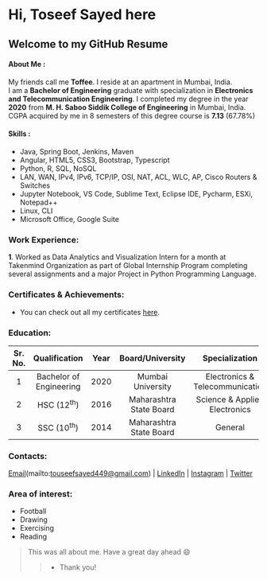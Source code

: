 # Hi, Toseef Sayed here
## Welcome to my GitHub Resume

#### About Me :
My friends call me **Toffee**. I reside at an apartment in Mumbai, India. <br/>
I am a **Bachelor of Engineering** graduate with specialization in **Electronics and Telecommunication Engineering**. I completed my degree in the year **2020** from **M. H. Saboo Siddik College of Engineering** in Mumbai, India. CGPA acquired by me in 8 semesters of this degree course is **7.13** (67.78%)

#### Skills :

- Java, Spring Boot, Jenkins, Maven
- Angular, HTML5, CSS3, Bootstrap, Typescript
- Python, R, SQL, NoSQL
- LAN, WAN, IPv4, IPv6, TCP/IP, OSI, NAT, ACL, WLC, AP, Cisco Routers & Switches
- Jupyter Notebook, VS Code, Sublime Text, Eclipse IDE, Pycharm, ESXi, Notepad++
- Linux, CLI
- Microsoft Office, Google Suite

### Work Experience:
**1**.  Worked as Data Analytics and Visualization Intern for a month at Takenmind Organization as part of Global Internship
Program completing several assignments and a major Project in Python Programming Language.

### Certificates & Achievements:
- You can check out all my certificates [here](https://drive.google.com/drive/folders/1SzU1kRDUkK5dOPiO5jNrzJtqEm2HrZPt?usp=sharing).

### Education:
| Sr. No. | Qualification | Year | Board/University | Specialization | Percentage/CGPA |
|:---:|:---:|:---:|:---:|:---:|:---:|
| 1 | Bachelor of Engineering | 2020 | Mumbai University | Electronics & Telecommunication | `7.13 (67.78 %)` |
| 2 | HSC (12<sup>th</sup>) | 2016 | Maharashtra State Board | Science & Applied Electronics | `66.00 %` |
| 3 | SSC (10<sup>th</sup>) | 2014 | Maharashtra State Board | General | `88.20 %` |

### Contacts:
[Email](/images/gmail.png "Error")(mailto:touseefsayed449@gmail.com) | [LinkedIn](https://www.linkedin.com/in/toseefsayed/) | [Instagram](https://www.instagram.com/toseefsayed_/) | [Twitter](https://www.twitter.com/SayedToseef/)

### Area of interest:
- Football
- Drawing
- Exercising
- Reading



> This was all about me. Have a great day ahead 😄
>> - Thank you!
